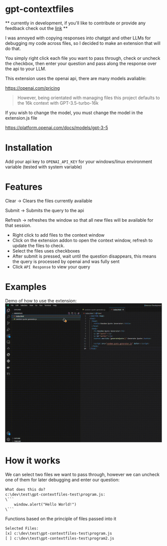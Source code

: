 # gpt-contextfiles

** currently in development, if you'll like to contribute or provide any feedback check out the [link](https://github.com/Iheuzio/gpt-contextfiles/issues) **

I was annoyed with copying responses into chatgpt and other LLMs for debugging my code across files, so I decided to make an extension that will do that.

You simply right click each file you want to pass through, check or uncheck the checkbox, then enter your question and pass along the response over the api to your LLM.

This extension uses the openai api, there are many models avaliable:

https://openai.com/pricing

> However, being orientated with managing files this project defaults to the 16k context with GPT-3.5-turbo-16k

If you wish to change the model, you must change the model in the extension.js file

https://platform.openai.com/docs/models/gpt-3-5

# Installation

Add your api key to `OPENAI_API_KEY` for your windows/linux environment variable (tested with system variable)

# Features

Clear -> Clears the files currently available

Submit -> Submits the query to the api

Refresh -> refreshes the window so that all new files will be available for that session.

- Right click to add files to the context window
- Click on the extension addon to open the context window, refresh to update the files to check.
- Select the files uses checkboxes
- After submit is pressed, wait until the question disappears, this means the query is processed by openai and was fully sent
- Click `API Response` to view your query

# Examples

Demo of how to use the extension:
![](./images/demo-program.gif)

# How it works

We can select two files we want to pass through, however we can uncheck one of them for later debugging and enter our question:

```
What does this do?
c:\dev\test\gpt-contextfiles-test\program.js:
\```
	window.alert("Hello World!")
\```
```

Functions based on the principle of files passed into it
```
Selected Files:
[x] c:\dev\test\gpt-contextfiles-test\program.js
[ ] c:\dev\test\gpt-contextfiles-test\program2.js
```
